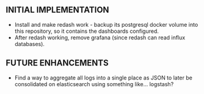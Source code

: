 ## INITIAL IMPLEMENTATION
- Install and make redash work - backup its postgresql docker volume into this
  repository, so it contains the dashboards configured.
- After redash working, remove grafana (since redash can read influx
  databases). 

## FUTURE ENHANCEMENTS
- Find a way to aggregate all logs into a single place as JSON to later be consolidated on elasticsearch using something like... logstash? 

